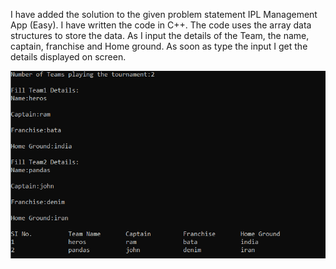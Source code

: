 I have added the solution to the given problem statement IPL Management App (Easy). 
I have written the code in C++. The code uses the array data structures to store the data. 
As I input the details of the Team, the name, captain, franchise and Home ground. 
As soon as type the input I get the details displayed on screen.

<img src="./IPL.PNG">
